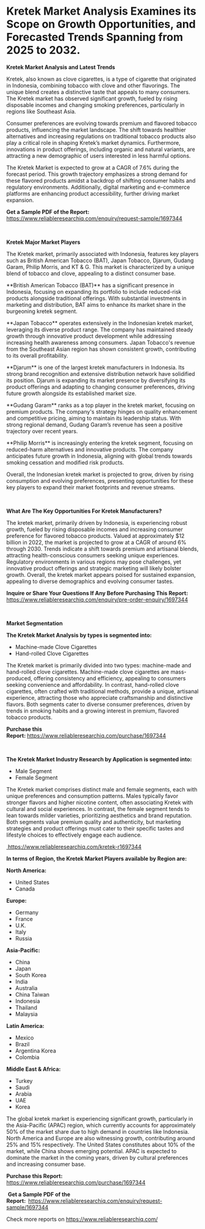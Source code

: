 <p><h1>Kretek Market Analysis Examines its Scope on Growth Opportunities, and Forecasted Trends Spanning from 2025 to 2032.</h1></p><p><strong>Kretek Market Analysis and Latest Trends</strong></p>
<p><p>Kretek, also known as clove cigarettes, is a type of cigarette that originated in Indonesia, combining tobacco with clove and other flavorings. The unique blend creates a distinctive taste that appeals to many consumers. The Kretek market has observed significant growth, fueled by rising disposable incomes and changing smoking preferences, particularly in regions like Southeast Asia. </p><p>Consumer preferences are evolving towards premium and flavored tobacco products, influencing the market landscape. The shift towards healthier alternatives and increasing regulations on traditional tobacco products also play a critical role in shaping Kretek’s market dynamics. Furthermore, innovations in product offerings, including organic and natural variants, are attracting a new demographic of users interested in less harmful options.</p><p>The Kretek Market is expected to grow at a CAGR of 7.6% during the forecast period. This growth trajectory emphasizes a strong demand for these flavored products amidst a backdrop of shifting consumer habits and regulatory environments. Additionally, digital marketing and e-commerce platforms are enhancing product accessibility, further driving market expansion.</p></p>
<p><strong>Get a Sample PDF of the Report:&nbsp;</strong> <a href="https://www.reliableresearchiq.com/enquiry/request-sample/1697344?utm_campaign=1102&utm_medium=2&utm_source=Github&utm_content=ia&utm_term=09012025&utm_id=kretek">https://www.reliableresearchiq.com/enquiry/request-sample/1697344</a></p>
<p>&nbsp;</p>
<p><strong>Kretek Major Market Players</strong></p>
<p><p>The Kretek market, primarily associated with Indonesia, features key players such as British American Tobacco (BAT), Japan Tobacco, Djarum, Gudang Garam, Philip Morris, and KT & G. This market is characterized by a unique blend of tobacco and clove, appealing to a distinct consumer base.</p><p>**British American Tobacco (BAT)** has a significant presence in Indonesia, focusing on expanding its portfolio to include reduced-risk products alongside traditional offerings. With substantial investments in marketing and distribution, BAT aims to enhance its market share in the burgeoning kretek segment.</p><p>**Japan Tobacco** operates extensively in the Indonesian kretek market, leveraging its diverse product range. The company has maintained steady growth through innovative product development while addressing increasing health awareness among consumers. Japan Tobacco's revenue from the Southeast Asian region has shown consistent growth, contributing to its overall profitability.</p><p>**Djarum** is one of the largest kretek manufacturers in Indonesia. Its strong brand recognition and extensive distribution network have solidified its position. Djarum is expanding its market presence by diversifying its product offerings and adapting to changing consumer preferences, driving future growth alongside its established market size.</p><p>**Gudang Garam** ranks as a top player in the kretek market, focusing on premium products. The company's strategy hinges on quality enhancement and competitive pricing, aiming to maintain its leadership status. With strong regional demand, Gudang Garam’s revenue has seen a positive trajectory over recent years.</p><p>**Philip Morris** is increasingly entering the kretek segment, focusing on reduced-harm alternatives and innovative products. The company anticipates future growth in Indonesia, aligning with global trends towards smoking cessation and modified risk products.</p><p>Overall, the Indonesian kretek market is projected to grow, driven by rising consumption and evolving preferences, presenting opportunities for these key players to expand their market footprints and revenue streams.</p></p>
<p>&nbsp;</p>
<p><strong>What Are The Key Opportunities For Kretek Manufacturers?</strong></p>
<p><p>The kretek market, primarily driven by Indonesia, is experiencing robust growth, fueled by rising disposable incomes and increasing consumer preference for flavored tobacco products. Valued at approximately $12 billion in 2022, the market is projected to grow at a CAGR of around 6% through 2030. Trends indicate a shift towards premium and artisanal blends, attracting health-conscious consumers seeking unique experiences. Regulatory environments in various regions may pose challenges, yet innovative product offerings and strategic marketing will likely bolster growth. Overall, the kretek market appears poised for sustained expansion, appealing to diverse demographics and evolving consumer tastes.</p></p>
<p><strong>Inquire or Share Your Questions If Any Before Purchasing This Report:</strong> <a href="https://www.reliableresearchiq.com/enquiry/pre-order-enquiry/1697344?utm_campaign=1102&utm_medium=2&utm_source=Github&utm_content=ia&utm_term=09012025&utm_id=kretek">https://www.reliableresearchiq.com/enquiry/pre-order-enquiry/1697344</a></p>
<p>&nbsp;</p>
<p><strong>Market Segmentation</strong></p>
<p><strong>The Kretek Market Analysis by types is segmented into:</strong></p>
<p><ul><li>Machine-made Clove Cigarettes</li><li>Hand-rolled Clove Cigarettes</li></ul></p>
<p><p>The Kretek market is primarily divided into two types: machine-made and hand-rolled clove cigarettes. Machine-made clove cigarettes are mass-produced, offering consistency and efficiency, appealing to consumers seeking convenience and affordability. In contrast, hand-rolled clove cigarettes, often crafted with traditional methods, provide a unique, artisanal experience, attracting those who appreciate craftsmanship and distinctive flavors. Both segments cater to diverse consumer preferences, driven by trends in smoking habits and a growing interest in premium, flavored tobacco products.</p></p>
<p><strong>Purchase this Report:&nbsp;</strong><a href="https://www.reliableresearchiq.com/purchase/1697344?utm_campaign=1102&utm_medium=2&utm_source=Github&utm_content=ia&utm_term=09012025&utm_id=kretek">https://www.reliableresearchiq.com/purchase/1697344</a></p>
<p>&nbsp;</p>
<p><strong>The Kretek Market Industry Research by Application is segmented into:</strong></p>
<p><ul><li>Male Segment</li><li>Female Segment</li></ul></p>
<p><p>The Kretek market comprises distinct male and female segments, each with unique preferences and consumption patterns. Males typically favor stronger flavors and higher nicotine content, often associating Kretek with cultural and social experiences. In contrast, the female segment tends to lean towards milder varieties, prioritizing aesthetics and brand reputation. Both segments value premium quality and authenticity, but marketing strategies and product offerings must cater to their specific tastes and lifestyle choices to effectively engage each audience.</p></p>
<p><a href="https://www.reliableresearchiq.com/kretek-r1697344?utm_campaign=1102&utm_medium=2&utm_source=Github&utm_content=ia&utm_term=09012025&utm_id=kretek">&nbsp;https://www.reliableresearchiq.com/kretek-r1697344</a></p>
<p><strong>In terms of Region, the Kretek Market Players available by Region are:</strong></p>
<p>
    <p> <strong> North America: </strong>
        <ul>
            <li>United States</li>
            <li>Canada</li>
        </ul>
        </p> 
    <p> <strong> Europe: </strong>
        <ul>
            <li>Germany</li>
            <li>France</li>
            <li>U.K.</li>
            <li>Italy</li>
            <li>Russia</li>
        </ul>
        </p> 
    <p> <strong> Asia-Pacific: </strong>
        <ul>
            <li>China</li>
            <li>Japan</li>
            <li>South Korea</li>
            <li>India</li>
            <li>Australia</li>
            <li>China Taiwan</li>
            <li>Indonesia</li>
            <li>Thailand</li>
            <li>Malaysia</li>
        </ul>
        </p> 
    <p> <strong> Latin America: </strong>
        <ul>
            <li>Mexico</li>
            <li>Brazil</li>
            <li>Argentina Korea</li>
            <li>Colombia</li>
        </ul>
        </p> 
    <p> <strong> Middle East & Africa: </strong>
        <ul>
            <li>Turkey</li>
            <li>Saudi</li>
            <li>Arabia</li>
            <li>UAE</li>
            <li>Korea</li>
        </ul>
    </p>
    </p>
<p><p>The global kretek market is experiencing significant growth, particularly in the Asia-Pacific (APAC) region, which currently accounts for approximately 50% of the market share due to high demand in countries like Indonesia. North America and Europe are also witnessing growth, contributing around 25% and 15% respectively. The United States constitutes about 10% of the market, while China shows emerging potential. APAC is expected to dominate the market in the coming years, driven by cultural preferences and increasing consumer base.</p></p>
<p><strong>Purchase this Report: </strong><a href="https://www.reliableresearchiq.com/purchase/1697344?utm_campaign=1102&utm_medium=2&utm_source=Github&utm_content=ia&utm_term=09012025&utm_id=kretek">https://www.reliableresearchiq.com/purchase/1697344</a></p>
<p>&nbsp;<strong>Get a Sample PDF of the Report:&nbsp;&nbsp;</strong><a href="https://www.reliableresearchiq.com/enquiry/request-sample/1697344?utm_campaign=1102&utm_medium=2&utm_source=Github&utm_content=ia&utm_term=09012025&utm_id=kretek">https://www.reliableresearchiq.com/enquiry/request-sample/1697344</a></p>
<p><strong></strong></p>
<p>Check more reports on <a href="https://www.reliableresearchiq.com/?utm_campaign=1102&utm_medium=2&utm_source=Github&utm_content=ia&utm_term=09012025&utm_id=kretek">https://www.reliableresearchiq.com/</a></p>